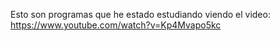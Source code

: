 Esto son programas que he estado estudiando viendo el video:
https://www.youtube.com/watch?v=Kp4Mvapo5kc
